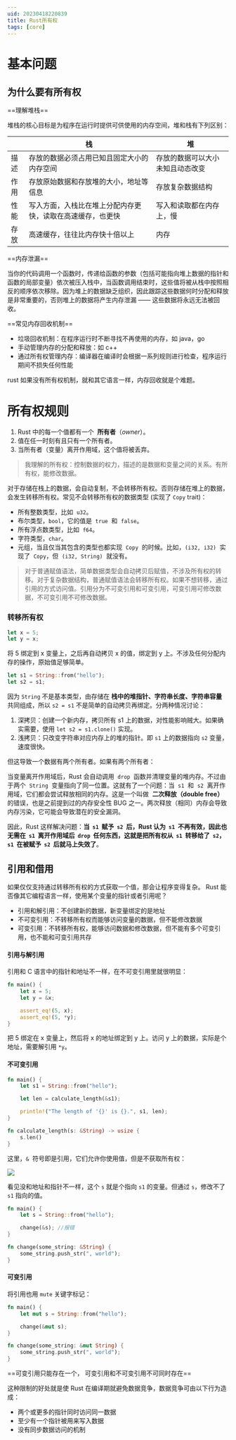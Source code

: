 ```yaml
---
uid: 20230418220839
title: Rust所有权
tags: [core]
---
```


# 基本问题

## 为什么要有所有权

==理解堆栈==

堆栈的核心目标是为程序在运行时提供可供使用的内存空间，堆和栈有下列区别：

|      | 栈                                                         | 堆                               |
| ---- | ---------------------------------------------------------- | -------------------------------- |
| 描述 | 存放的数据必须占用已知且固定大小的内存空间                 | 存放的数据可以大小未知且动态改变 |
| 作用 | 存放原始数据和存放堆的大小，地址等信息                     | 存放复杂数据结构                 |
| 性能 | 写入方面，入栈比在堆上分配内存更快，读取在高速缓存，也更快 | 写入和读取都在内存上，慢         |
| 存放 | 高速缓存，往往比内存快十倍以上                             | 内存                             |

==内存泄漏==

当你的代码调用一个函数时，传递给函数的参数（包括可能指向堆上数据的指针和函数的局部变量）依次被压入栈中，当函数调用结束时，这些值将被从栈中按照相反的顺序依次移除。因为堆上的数据缺乏组织，因此跟踪这些数据何时分配和释放是非常重要的，否则堆上的数据将产生内存泄漏 —— 这些数据将永远无法被回收。

==常见内存回收机制==

- 垃圾回收机制：在程序运行时不断寻找不再使用的内存，如 java，go
- 手动管理内存的分配和释放：如 c++
- 通过所有权管理内存：编译器在编译时会根据一系列规则进行检查，程序运行期间不损失任何性能

rust 如果没有所有权机制，就和其它语言一样，内存回收就是个难题。

# 所有权规则

1. Rust 中的每一个值都有一个  **所有者**（_owner_）。
2. 值在任一时刻有且只有一个所有者。
3. 当所有者（变量）离开作用域，这个值将被丢弃。

> 我理解的所有权：控制数据的权力，描述的是数据和变量之间的关系。有所有权，能修改数据。

对于存储在栈上的数据，会自动复制，不会转移所有权。否则存储在堆上的数据，会发生转移所有权。常见不会转移所有权的数据类型 (实现了 `Copy` trait)：

- 所有整数类型，比如  `u32`。
- 布尔类型，`bool`，它的值是  `true`  和  `false`。
- 所有浮点数类型，比如  `f64`。
- 字符类型，`char`。
- 元组，当且仅当其包含的类型也都实现  `Copy`  的时候。比如，`(i32, i32)`  实现了  `Copy`，但  `(i32, String)`  就没有。

> 对于普通赋值语法，简单数据类型会自动拷贝后赋值，不涉及所有权的转移。对于复杂数据结构，普通赋值语法会转移所有权。如果不想转移，通过引用的方式访问值。引用分为不可变引用和可变引用，可变引用可修改数据，不可变引用不可修改数据。

### 转移所有权

```rust
let x = 5;
let y = x;
```

将 5 绑定到 x 变量上，之后再自动拷贝 x 的值，绑定到 y 上。不涉及任何分配内存的操作，原始值足够简单。

```rust
let s1 = String::from("hello");
let s2 = s1;
```

因为 `String` 不是基本类型，由存储在 **栈中的堆指针、字符串长度、字符串容量** 共同组成，所以 `s2 = s1` 不是简单的自动拷贝再绑定。分两种情况讨论：

1. 深拷贝：创建一个新内存，拷贝所有 s1 上的数据，对性能影响贼大。如果确实需要，使用 `let s2 = s1.clone()` 实现。
2. 浅拷贝：只改变字符串对应内存上的堆的指针。即 `s1` 上的数据指向 `s2` 变量，速度很快。

但这导致一个数据有两个所有者。如果有两个所有者：

当变量离开作用域后，Rust 会自动调用  `drop`  函数并清理变量的堆内存。不过由于两个  `String`  变量指向了同一位置。这就有了一个问题：当  `s1`  和  `s2`  离开作用域，它们都会尝试释放相同的内存。这是一个叫做  **二次释放（double free）**  的错误，也是之前提到过的内存安全性 BUG 之一。两次释放（相同）内存会导致内存污染，它可能会导致潜在的安全漏洞。

因此，Rust 这样解决问题：**当  `s1`  赋予  `s2`  后，Rust 认为  `s1`  不再有效，因此也无需在  `s1`  离开作用域后  `drop`  任何东西，这就是把所有权从  `s1`  转移给了  `s2`，`s1`  在被赋予  `s2`  后就马上失效了**。

## 引用和借用

如果仅仅支持通过转移所有权的方式获取一个值，那会让程序变得复杂。 Rust 能否像其它编程语言一样，使用某个变量的指针或者引用呢？

- 引用和解引用：不创建新的数据，新变量绑定的是地址
- 不可变引用：不转移所有权而能够访问变量的数据，但不能修改数据
- 可变引用：不转移所有权，能够访问数据和修改数据，但不能有多个可变引用，也不能和可变引用共存

#### 引用与解引用

引用和 C 语言中的指针和地址不一样，在不可变引用里就很明显：

```rust
fn main() {
    let x = 5;
    let y = &x;

    assert_eq!(5, x);
    assert_eq!(5, *y);
}
```

把 5 绑定在 x 变量上，然后将 x 的地址绑定到 y 上。访问 y 上的数据，实际是个地址，需要解引用 `*y`。

#### 不可变引用

```rust
fn main() {
    let s1 = String::from("hello");

    let len = calculate_length(&s1);

    println!("The length of '{}' is {}.", s1, len);
}

fn calculate_length(s: &String) -> usize {
    s.len()
}
```

这里，`&`  符号即是引用，它们允许你使用值，但是不获取所有权：

![](https://pic1.zhimg.com/80/v2-fc68ea4a1fe2e3fe4c5bb523a0a8247c_1440w.jpg)

看见没和地址和指针不一样，这个 `s` 就是个指向 `s1` 的变量。但通过 `s`，修改不了 `s1` 指向的值。

```rust
fn main() {
    let s = String::from("hello");

    change(&s); //报错
}

fn change(some_string: &String) {
    some_string.push_str(", world");
}
```

#### 可变引用

将引用也用 `mute` 关键字标记：

```rust
fn main() {
    let mut s = String::from("hello");

    change(&mut s);
}

fn change(some_string: &mut String) {
    some_string.push_str(", world");
}
```

==可变引用只能存在一个， 可变引用和不可变引用不可同时存在==

这种限制的好处就是使 Rust 在编译期就避免数据竞争，数据竞争可由以下行为造成：

- 两个或更多的指针同时访问同一数据
- 至少有一个指针被用来写入数据
- 没有同步数据访问的机制
